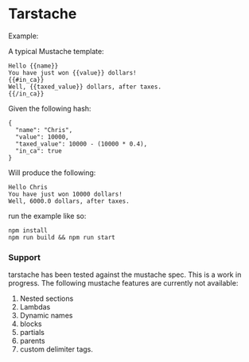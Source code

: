 # Tarstache

Example:

A typical Mustache template:

```
Hello {{name}}
You have just won {{value}} dollars!
{{#in_ca}}
Well, {{taxed_value}} dollars, after taxes.
{{/in_ca}}
```

Given the following hash:

```
{
  "name": "Chris",
  "value": 10000,
  "taxed_value": 10000 - (10000 * 0.4),
  "in_ca": true
}
```

Will produce the following:

```
Hello Chris
You have just won 10000 dollars!
Well, 6000.0 dollars, after taxes.
```

run the example like so:

```
npm install
npm run build && npm run start
```

### Support

tarstache has been tested against the mustache spec. This is a work in progress. The following mustache features are currently not available:

1. Nested sections
2. Lambdas
3. Dynamic names
4. blocks
5. partials
6. parents
7. custom delimiter tags.